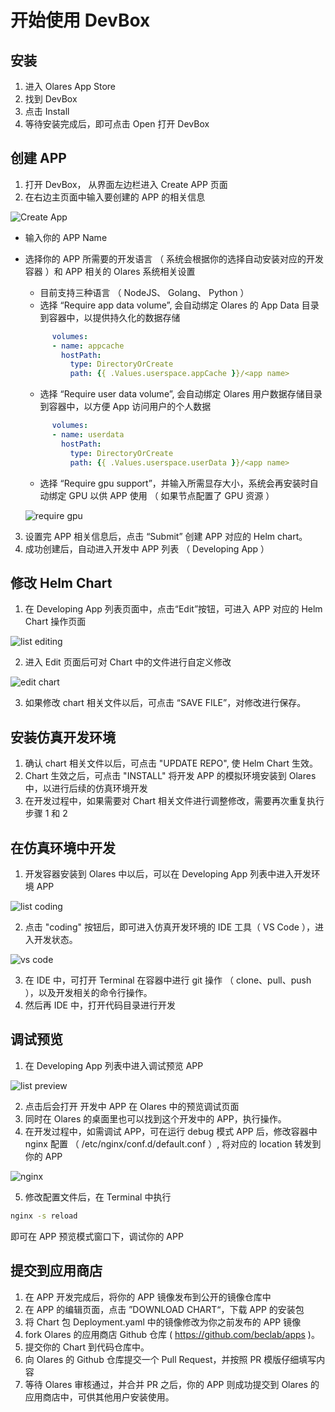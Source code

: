 # 开始使用 DevBox

## 安装

1. 进入 Olares App Store
2. 找到 DevBox
3. 点击 Install
4. 等待安装完成后，即可点击 Open 打开 DevBox

## 创建 APP

1. 打开 DevBox， 从界面左边栏进入 Create APP 页面
2. 在右边主页面中输入要创建的 APP 的相关信息

![Create App](../docs/imgs/createapp.png)

- 输入你的 APP Name
- 选择你的 APP 所需要的开发语言 （ 系统会根据你的选择自动安装对应的开发容器 ）和 APP 相关的 Olares 系统相关设置

  - 目前支持三种语言 （ NodeJS、 Golang、 Python ）
  - 选择 “Require app data volume”, 会自动绑定 Olares 的 App Data 目录到容器中，以提供持久化的数据存储

  ```yaml
        volumes:
        - name: appcache
          hostPath:
            type: DirectoryOrCreate
            path: {{ .Values.userspace.appCache }}/<app name>
  ```

  - 选择 “Require user data volume”, 会自动绑定 Olares 用户数据存储目录到容器中，以方便 App 访问用户的个人数据

  ```yaml
        volumes:
        - name: userdata
          hostPath:
            type: DirectoryOrCreate
            path: {{ .Values.userspace.userData }}/<app name>
  ```

  - 选择 “Require gpu support”，并输入所需显存大小，系统会再安装时自动绑定 GPU 以供 APP 使用 （ 如果节点配置了 GPU 资源 ）

  ![require gpu](../docs/imgs/requiregpu.png)

3. 设置完 APP 相关信息后，点击 “Submit” 创建 APP 对应的 Helm chart。
4. 成功创建后，自动进入开发中 APP 列表 （ Developing App ）

## 修改 Helm Chart

1. 在 Developing App 列表页面中，点击“Edit”按钮，可进入 APP 对应的 Helm Chart 操作页面

![list editing](../docs/imgs/listedit.png)

2. 进入 Edit 页面后可对 Chart 中的文件进行自定义修改

![edit chart](../docs/imgs/editchart.png)

3. 如果修改 chart 相关文件以后，可点击 “SAVE FILE”，对修改进行保存。

## 安装仿真开发环境

1. 确认 chart 相关文件以后，可点击 "UPDATE REPO", 使 Helm Chart 生效。
2. Chart 生效之后，可点击 "INSTALL" 将开发 APP 的模拟环境安装到 Olares 中，以进行后续的仿真环境开发
3. 在开发过程中，如果需要对 Chart 相关文件进行调整修改，需要再次重复执行步骤 1 和 2

## 在仿真环境中开发

1. 开发容器安装到 Olares 中以后，可以在 Developing App 列表中进入开发环境 APP

![list coding](../docs/imgs/listcoding.png)

2. 点击 "coding" 按钮后，即可进入仿真开发环境的 IDE 工具（ VS Code ），进入开发状态。

![vs code](../docs/imgs/vscode.png)

3. 在 IDE 中，可打开 Terminal 在容器中进行 git 操作 （ clone、pull、push ），以及开发相关的命令行操作。
4. 然后再 IDE 中，打开代码目录进行开发

## 调试预览

1. 在 Developing App 列表中进入调试预览 APP

![list preview](../docs/imgs/listpreview.png)

2. 点击后会打开 开发中 APP 在 Olares 中的预览调试页面
3. 同时在 Olares 的桌面里也可以找到这个开发中的 APP，执行操作。
4. 在开发过程中，如需调试 APP，可在运行 debug 模式 APP 后，修改容器中 nginx 配置 （ /etc/nginx/conf.d/default.conf ）, 将对应的 location 转发到你的 APP

![nginx](../docs/imgs/nginx.png)

5. 修改配置文件后，在 Terminal 中执行

```bash
nginx -s reload
```

即可在 APP 预览模式窗口下，调试你的 APP

## 提交到应用商店

1. 在 APP 开发完成后，将你的 APP 镜像发布到公开的镜像仓库中
2. 在 APP 的编辑页面，点击 ”DOWNLOAD CHART“，下载 APP 的安装包
3. 将 Chart 包 Deployment.yaml 中的镜像修改为你之前发布的 APP 镜像
4. fork Olares 的应用商店 Github 仓库 ( https://github.com/beclab/apps )。
5. 提交你的 Chart 到代码仓库中。
6. 向 Olares 的 Github 仓库提交一个 Pull Request，并按照 PR 模版仔细填写内容
7. 等待 Olares 审核通过，并合并 PR 之后，你的 APP 则成功提交到 Olares 的应用商店中，可供其他用户安装使用。
